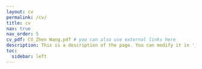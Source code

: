 ```yaml
---
layout: cv
permalink: /cv/
title: cv
nav: true
nav_order: 5
cv_pdf: CV_Zhen Wang.pdf # you can also use external links here
description: This is a description of the page. You can modify it in '_pages/cv.md'. You can also change or remove the top pdf download button.
toc:
  sidebar: left
---
```


